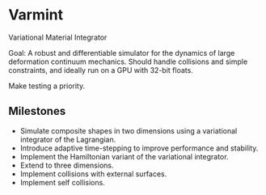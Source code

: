 # Varmint
Variational Material Integrator

Goal: A robust and differentiable simulator for the dynamics of large
deformation continuum mechanics.  Should handle collisions and simple
constraints, and ideally run on a GPU with 32-bit floats.

Make testing a priority.

## Milestones
* Simulate composite shapes in two dimensions using a variational integrator
  of the Lagrangian.
* Introduce adaptive time-stepping to improve performance and stability.
* Implement the Hamiltonian variant of the variational integrator.
* Extend to three dimensions.
* Implement collisions with external surfaces.
* Implement self collisions.